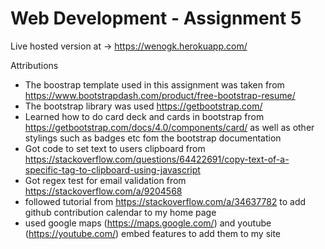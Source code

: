 # Web Development - Assignment 5

Live hosted version at -> https://wenogk.herokuapp.com/

Attributions
- The boostrap template used in this assignment was taken from https://www.bootstrapdash.com/product/free-bootstrap-resume/
- The bootstrap library was used https://getbootstrap.com/
- Learned how to do card deck and cards in bootstrap from https://getbootstrap.com/docs/4.0/components/card/ as well as other stylings such as badges etc fom the bootstrap documentation
- Got code to set text to users clipboard from https://stackoverflow.com/questions/64422691/copy-text-of-a-specific-tag-to-clipboard-using-javascript
- Got regex test for email validation from https://stackoverflow.com/a/9204568
- followed tutorial from https://stackoverflow.com/a/34637782 to add github contribution calendar to my home page
- used google maps (https://maps.google.com/) and youtube (https://youtube.com/) embed features to add them to my site 
